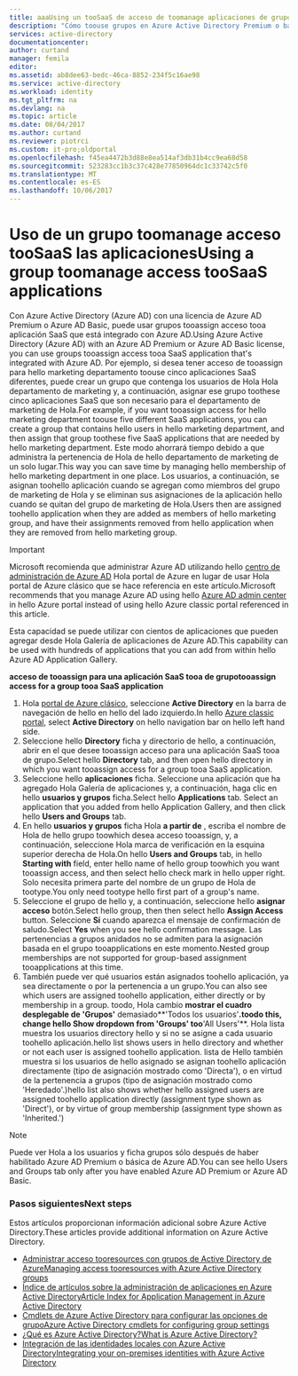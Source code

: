 ```yaml
---
title: aaaUsing un tooSaaS de acceso de toomanage aplicaciones de grupo | Documentos de Microsoft
description: "Cómo toouse grupos en Azure Active Directory Premium o básica tooassign tener acceso a las aplicaciones de tooSaaS que se integran con Azure Active Directory."
services: active-directory
documentationcenter: 
author: curtand
manager: femila
editor: 
ms.assetid: ab8dee63-bedc-46ca-8852-234f5c16ae98
ms.service: active-directory
ms.workload: identity
ms.tgt_pltfrm: na
ms.devlang: na
ms.topic: article
ms.date: 08/04/2017
ms.author: curtand
ms.reviewer: piotrci
ms.custom: it-pro;oldportal
ms.openlocfilehash: f45ea4472b3d88e8ea514af3db31b4cc9ea68d58
ms.sourcegitcommit: 523283cc1b3c37c428e77850964dc1c33742c5f0
ms.translationtype: MT
ms.contentlocale: es-ES
ms.lasthandoff: 10/06/2017
---
```

# <a name="using-a-group-toomanage-access-toosaas-applications"></a><span data-ttu-id="d714a-103">Uso de un grupo toomanage acceso tooSaaS las aplicaciones</span><span class="sxs-lookup"><span data-stu-id="d714a-103">Using a group toomanage access tooSaaS applications</span></span>
<span data-ttu-id="d714a-104">Con Azure Active Directory (Azure AD) con una licencia de Azure AD Premium o Azure AD Basic, puede usar grupos tooassign acceso tooa aplicación SaaS que está integrado con Azure AD.</span><span class="sxs-lookup"><span data-stu-id="d714a-104">Using Azure Active Directory (Azure AD) with an Azure AD Premium or Azure AD Basic license, you can use groups tooassign access tooa SaaS application that's integrated with Azure AD.</span></span> <span data-ttu-id="d714a-105">Por ejemplo, si desea tener acceso de tooassign para hello marketing departamento toouse cinco aplicaciones SaaS diferentes, puede crear un grupo que contenga los usuarios de Hola Hola departamento de marketing y, a continuación, asignar ese grupo toothese cinco aplicaciones SaaS que son necesario para el departamento de marketing de Hola.</span><span class="sxs-lookup"><span data-stu-id="d714a-105">For example, if you want tooassign access for hello marketing department toouse five different SaaS applications, you can create a group that contains hello users in hello marketing department, and then assign that group toothese five SaaS applications that are needed by hello marketing department.</span></span> <span data-ttu-id="d714a-106">Este modo ahorrará tiempo debido a que administra la pertenencia de Hola de hello departamento de marketing de un solo lugar.</span><span class="sxs-lookup"><span data-stu-id="d714a-106">This way you can save time by managing hello membership of hello marketing department in one place.</span></span> <span data-ttu-id="d714a-107">Los usuarios, a continuación, se asignan toohello aplicación cuando se agregan como miembros del grupo de marketing de Hola y se eliminan sus asignaciones de la aplicación hello cuando se quitan del grupo de marketing de Hola.</span><span class="sxs-lookup"><span data-stu-id="d714a-107">Users then are assigned toohello application when they are added as members of hello marketing group, and have their assignments removed from hello application when they are removed from hello marketing group.</span></span>

> [!IMPORTANT]
> <span data-ttu-id="d714a-108">Microsoft recomienda que administrar Azure AD utilizando hello [centro de administración de Azure AD](https://aad.portal.azure.com) Hola portal de Azure en lugar de usar Hola portal de Azure clásico que se hace referencia en este artículo.</span><span class="sxs-lookup"><span data-stu-id="d714a-108">Microsoft recommends that you manage Azure AD using hello [Azure AD admin center](https://aad.portal.azure.com) in hello Azure portal instead of using hello Azure classic portal referenced in this article.</span></span> 

<span data-ttu-id="d714a-109">Esta capacidad se puede utilizar con cientos de aplicaciones que pueden agregar desde Hola Galería de aplicaciones de Azure AD.</span><span class="sxs-lookup"><span data-stu-id="d714a-109">This capability can be used with hundreds of applications that you can add from within hello Azure AD Application Gallery.</span></span>

<span data-ttu-id="d714a-110">**acceso de tooassign para una aplicación SaaS tooa de grupo**</span><span class="sxs-lookup"><span data-stu-id="d714a-110">**tooassign access for a group tooa SaaS application**</span></span>

1. <span data-ttu-id="d714a-111">Hola [portal de Azure clásico](https://manage.windowsazure.com), seleccione **Active Directory** en la barra de navegación de hello en hello del lado izquierdo.</span><span class="sxs-lookup"><span data-stu-id="d714a-111">In hello [Azure classic portal](https://manage.windowsazure.com), select **Active Directory** on hello navigation bar on hello left hand side.</span></span>
2. <span data-ttu-id="d714a-112">Seleccione hello **Directory** ficha y directorio de hello, a continuación, abrir en el que desee tooassign acceso para una aplicación SaaS tooa de grupo.</span><span class="sxs-lookup"><span data-stu-id="d714a-112">Select hello **Directory** tab, and then open hello directory in which you want tooassign access for a group tooa SaaS application.</span></span>
3. <span data-ttu-id="d714a-113">Seleccione hello **aplicaciones** ficha. Seleccione una aplicación que ha agregado Hola Galería de aplicaciones y, a continuación, haga clic en hello **usuarios y grupos** ficha.</span><span class="sxs-lookup"><span data-stu-id="d714a-113">Select hello **Applications** tab. Select an application that you added from hello Application Gallery, and then click  hello **Users and Groups** tab.</span></span>
4. <span data-ttu-id="d714a-114">En hello **usuarios y grupos** ficha Hola **a partir de** , escriba el nombre de Hola de hello grupo toowhich desea acceso tooassign, y, a continuación, seleccione Hola marca de verificación en la esquina superior derecha de Hola.</span><span class="sxs-lookup"><span data-stu-id="d714a-114">On hello **Users and Groups** tab, in hello **Starting with** field, enter hello name of hello group toowhich you want tooassign access, and then select hello check mark in hello upper right.</span></span> <span data-ttu-id="d714a-115">Solo necesita primera parte del nombre de un grupo de Hola de tootype.</span><span class="sxs-lookup"><span data-stu-id="d714a-115">You only need tootype hello first part of a group's name.</span></span>
5. <span data-ttu-id="d714a-116">Seleccione el grupo de hello y, a continuación, seleccione hello **asignar acceso** botón.</span><span class="sxs-lookup"><span data-stu-id="d714a-116">Select hello group, then then select hello **Assign Access** button.</span></span> <span data-ttu-id="d714a-117">Seleccione **Sí** cuando aparezca el mensaje de confirmación de saludo.</span><span class="sxs-lookup"><span data-stu-id="d714a-117">Select **Yes** when you see hello confirmation message.</span></span> <span data-ttu-id="d714a-118">Las pertenencias a grupos anidados no se admiten para la asignación basada en el grupo tooapplications en este momento.</span><span class="sxs-lookup"><span data-stu-id="d714a-118">Nested group memberships are not supported for group-based assignment tooapplications at this time.</span></span>
6. <span data-ttu-id="d714a-119">También puede ver qué usuarios están asignados toohello aplicación, ya sea directamente o por la pertenencia a un grupo.</span><span class="sxs-lookup"><span data-stu-id="d714a-119">You can also see which users are assigned toohello application, either directly or by membership in a group.</span></span> <span data-ttu-id="d714a-120">toodo, Hola cambio **mostrar el cuadro desplegable de 'Grupos'** demasiado**'Todos los usuarios'**.</span><span class="sxs-lookup"><span data-stu-id="d714a-120">toodo this, change hello **Show dropdown from 'Groups'** too**'All Users'**.</span></span> <span data-ttu-id="d714a-121">Hola lista muestra los usuarios directory hello y si no se asigne a cada usuario toohello aplicación.</span><span class="sxs-lookup"><span data-stu-id="d714a-121">hello list shows users in hello directory and whether or not each user is assigned toohello application.</span></span> <span data-ttu-id="d714a-122">lista de Hello también muestra si los usuarios de hello asignado se asignan toohello aplicación directamente (tipo de asignación mostrado como 'Directa'), o en virtud de la pertenencia a grupos (tipo de asignación mostrado como 'Heredado'.)</span><span class="sxs-lookup"><span data-stu-id="d714a-122">hello list also shows whether hello assigned users are assigned toohello application directly (assignment type shown as 'Direct'), or by virtue of group membership (assignment type shown as 'Inherited.')</span></span>

> [!NOTE]
> <span data-ttu-id="d714a-123">Puede ver Hola a los usuarios y ficha grupos sólo después de haber habilitado Azure AD Premium o básica de Azure AD.</span><span class="sxs-lookup"><span data-stu-id="d714a-123">You can see hello Users and Groups tab only after you have enabled Azure AD Premium or Azure AD Basic.</span></span>
>
>

### <a name="next-steps"></a><span data-ttu-id="d714a-124">Pasos siguientes</span><span class="sxs-lookup"><span data-stu-id="d714a-124">Next steps</span></span>
<span data-ttu-id="d714a-125">Estos artículos proporcionan información adicional sobre Azure Active Directory.</span><span class="sxs-lookup"><span data-stu-id="d714a-125">These articles provide additional information on Azure Active Directory.</span></span>

* [<span data-ttu-id="d714a-126">Administrar acceso tooresources con grupos de Active Directory de Azure</span><span class="sxs-lookup"><span data-stu-id="d714a-126">Managing access tooresources with Azure Active Directory groups</span></span>](active-directory-manage-groups.md)
* [<span data-ttu-id="d714a-127">Índice de artículos sobre la administración de aplicaciones en Azure Active Directory</span><span class="sxs-lookup"><span data-stu-id="d714a-127">Article Index for Application Management in Azure Active Directory</span></span>](active-directory-apps-index.md)
* [<span data-ttu-id="d714a-128">Cmdlets de Azure Active Directory para configurar las opciones de grupo</span><span class="sxs-lookup"><span data-stu-id="d714a-128">Azure Active Directory cmdlets for configuring group settings</span></span>](active-directory-accessmanagement-groups-settings-cmdlets.md)
* [<span data-ttu-id="d714a-129">¿Qué es Azure Active Directory?</span><span class="sxs-lookup"><span data-stu-id="d714a-129">What is Azure Active Directory?</span></span>](active-directory-whatis.md)
* [<span data-ttu-id="d714a-130">Integración de las identidades locales con Azure Active Directory</span><span class="sxs-lookup"><span data-stu-id="d714a-130">Integrating your on-premises identities with Azure Active Directory</span></span>](active-directory-aadconnect.md)

